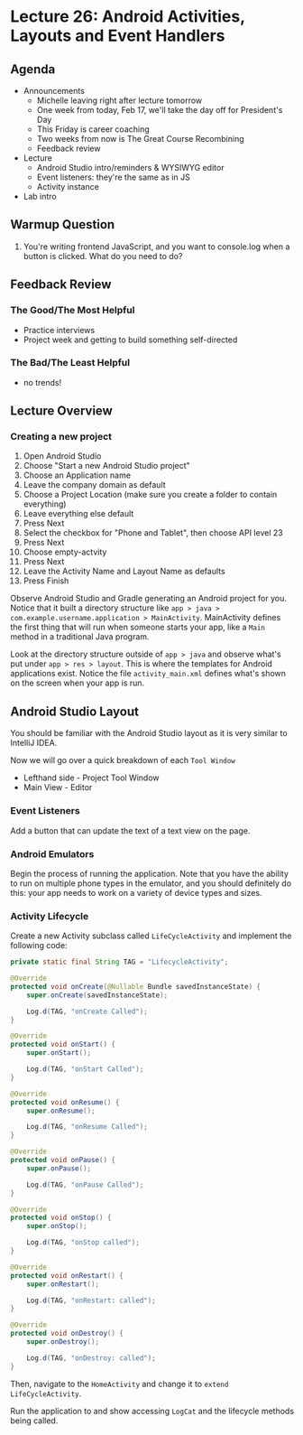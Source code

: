 # Lecture 26: Android Activities, Layouts and Event Handlers

## Agenda

- Announcements
    - Michelle leaving right after lecture tomorrow
    - One week from today, Feb 17, we'll take the day off for President's Day
    - This Friday is career coaching
    - Two weeks from now is The Great Course Recombining
    - Feedback review
- Lecture
    - Android Studio intro/reminders & WYSIWYG editor
    - Event listeners: they're the same as in JS
    - Activity instance
- Lab intro

## Warmup Question

1. You're writing frontend JavaScript, and you want to console.log when a button is clicked. What do you need to do?

## Feedback Review

### The Good/The Most Helpful

- Practice interviews
- Project week and getting to build something self-directed

### The Bad/The Least Helpful

- no trends!

## Lecture Overview

### Creating a new project

1. Open Android Studio
2. Choose "Start a new Android Studio project"
3. Choose an Application name
4. Leave the company domain as default
5. Choose a Project Location (make sure you create a folder to contain everything)
6. Leave everything else default
7. Press Next
8. Select the checkbox for "Phone and Tablet", then choose API level 23
9. Press Next
10. Choose empty-actvity
11. Press Next
12. Leave the Activity Name and Layout Name as defaults
13. Press Finish

Observe Android Studio and Gradle generating an Android project for you.
Notice that it built a directory structure like
`app > java > com.example.username.application > MainActivity`.
MainActivity defines the first thing that will run when someone starts your
app, like a `Main` method in a traditional Java program.

Look at the directory structure outside of `app > java` and observe what's
put under `app > res > layout`. This is where the templates for Android
applications exist. Notice the file `activity_main.xml` defines what's
shown on the screen when your app is run.

## Android Studio Layout

You should be familiar with the Android Studio layout as it is very similar
to IntelliJ IDEA.

Now we will go over a quick breakdown of each `Tool Window`

* Lefthand side - Project Tool Window
* Main View - Editor

### Event Listeners

Add a button that can update the text of a text view on the page.

### Android Emulators

Begin the process of running the application. Note that you have the ability to run on multiple phone types in the emulator, and you should definitely do this: your app needs to work on a variety of device types and sizes.

### Activity Lifecycle

Create a new Activity subclass called `LifeCycleActivity` and implement the following code:

```java
private static final String TAG = "LifecycleActivity";

@Override
protected void onCreate(@Nullable Bundle savedInstanceState) {
    super.onCreate(savedInstanceState);

    Log.d(TAG, "onCreate Called");
}

@Override
protected void onStart() {
    super.onStart();

    Log.d(TAG, "onStart Called");
}

@Override
protected void onResume() {
    super.onResume();

    Log.d(TAG, "onResume Called");
}

@Override
protected void onPause() {
    super.onPause();

    Log.d(TAG, "onPause Called");
}

@Override
protected void onStop() {
    super.onStop();

    Log.d(TAG, "onStop called");
}

@Override
protected void onRestart() {
    super.onRestart();

    Log.d(TAG, "onRestart: called");
}

@Override
protected void onDestroy() {
    super.onDestroy();

    Log.d(TAG, "onDestroy: called");
}
```

Then, navigate to the `HomeActivity` and change it to `extend LifeCycleActivity`.

Run the application to and show accessing `LogCat` and the lifecycle methods being called.
